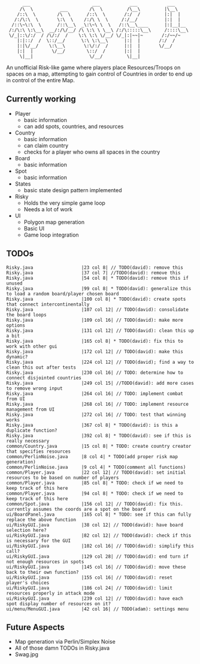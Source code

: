           ___                       ___           ___           ___     
         /\  \          ___        /\  \         /\__\         |\__\    
        /::\  \        /\  \      /::\  \       /:/  /         |:|  |   
       /:/\:\  \       \:\  \    /:/\ \  \     /:/__/          |:|  |   
      /::\~\:\  \      /::\__\  _\:\~\ \  \   /::\__\____      |:|__|__ 
     /:/\:\ \:\__\  __/:/\/__/ /\ \:\ \ \__\ /:/\:::::\__\     /::::\__\
     \/_|::\/:/  / /\/:/  /    \:\ \:\ \/__/ \/_|:|~~|~       /:/~~/~   
        |:|::/  /  \::/__/      \:\ \:\__\      |:|  |       /:/  /     
        |:|\/__/    \:\__\       \:\/:/  /      |:|  |       \/__/      
        |:|  |       \/__/        \::/  /       |:|  |                  
         \|__|                     \/__/         \|__|   
    

An unofficial Risk-like game where players place Resources/Troops on spaces on a map, attempting to gain control of Countries in order to end up in control of the entire Map.


## Currently working


 * Player
    - basic information
    - can add spots, countries, and resources
 * Country
    - basic information
    - can claim country
    - checks for a player who owns all spaces in the country
 * Board
    - basic information
 * Spot
    - basic information
 * States
 	- basic state design pattern implemented
 * Risky
    - Holds the very simple game loop
    - Needs a lot of work
 * UI
    - Polygon map generation
    - Basic UI
    - Game loop integration

## TODOs

    Risky.java                  |23 col 8| // TODO(david): remove this
    Risky.java                  |37 col 7| //TODO(david): remove this
    Risky.java                  |54 col 8| * TODO(david): remove this if unused
    Risky.java                  |99 col 8| * TODO(david): generalize this to load a random board/player chosen board
    Risky.java                  |100 col 8| * TODO(david): create spots that connect intercontinentally
    Risky.java                  |107 col 12| // TODO(david): consolidate the board loops
    Risky.java                  |109 col 16| // TODO(david): make more options
    Risky.java                  |131 col 12| // TODO(david): clean this up a bit
    Risky.java                  |165 col 8| * TODO(david): fix this to work with other gui
    Risky.java                  |172 col 12| // TODO(david): make this dynamic?
    Risky.java                  |224 col 12| // TODO(david); find a way to clean this out after tests
    Risky.java                  |230 col 16| // TODO: determine how to connect disjointed countries
    Risky.java                  |249 col 15| //TODO(david): add more cases to remove wrong input
    Risky.java                  |264 col 16| // TODO: implement combat from UI
    Risky.java                  |268 col 16| // TODO: implement resource management from UI
    Risky.java                  |272 col 16| // TODO: test that winning works
    Risky.java                  |367 col 8| * TODO(david): is this a duplicate function?
    Risky.java                  |392 col 8| * TODO(david): see if this is really necessary
    common/Country.java         |15 col 8| * TODO: create country creator that specifies resources
    common/PerlinNoise.java     |8 col 4| * TODO(add proper risk map generation)
    common/PerlinNoise.java     |9 col 4| * TODO(comment all functions)
    common/Player.java          |22 col 12| // TODO(david): set initial resources to be based on number of players
    common/Player.java          |85 col 8| * TODO: check if we need to keep track of this here
    common/Player.java          |94 col 8| * TODO: check if we need to keep track of this here
    common/Spot.java            |156 col 12| // TODO(david): fix this. currently assumes the coords are a spot on the board
    ui/BoardPanel.java          |165 col 8| * TODO: see if this can fully replace the above function
    ui/RiskyGUI.java            |38 col 12| // TODO(david): have board selection here?
    ui/RiskyGUI.java            |82 col 12| // TODO(david): check if this is necessary for the GUI
    ui/RiskyGUI.java            |102 col 16| // TODO(david): simplify this call?
    ui/RiskyGUI.java            |129 col 28| // TODO(david): end turn if not enough resources in spots
    ui/RiskyGUI.java            |145 col 16| // TODO(david): move these back to their own function?
    ui/RiskyGUI.java            |155 col 16| // TODO(david): reset player's choices
    ui/RiskyGUI.java            |186 col 24| // TODO(david): limit resources properly in attack mode
    ui/RiskyGUI.java            |239 col 12| // TODO(david): have each spot display number of resources on it?
    ui/menu/MenuGUI.java        |42 col 16| // TODO(adam): settings menu
    
Future Aspects
--------------


 * Map generation via Perlin/Simplex Noise
 * All of those damn TODOs in Risky.java
 * Swag.jpg
